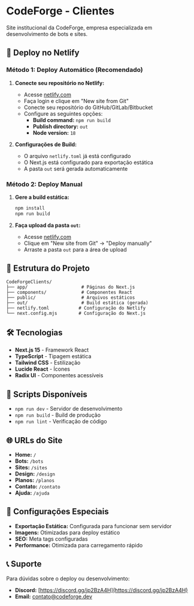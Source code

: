 # CodeForge - Clientes

Site institucional da CodeForge, empresa especializada em desenvolvimento de bots e sites.

## 🚀 Deploy no Netlify

### Método 1: Deploy Automático (Recomendado)

1. **Conecte seu repositório no Netlify:**
   - Acesse [netlify.com](https://netlify.com)
   - Faça login e clique em "New site from Git"
   - Conecte seu repositório do GitHub/GitLab/Bitbucket
   - Configure as seguintes opções:
     - **Build command:** `npm run build`
     - **Publish directory:** `out`
     - **Node version:** `18`

2. **Configurações de Build:**
   - O arquivo `netlify.toml` já está configurado
   - O Next.js está configurado para exportação estática
   - A pasta `out` será gerada automaticamente

### Método 2: Deploy Manual

1. **Gere a build estática:**
   ```bash
   npm install
   npm run build
   ```

2. **Faça upload da pasta `out`:**
   - Acesse [netlify.com](https://netlify.com)
   - Clique em "New site from Git" → "Deploy manually"
   - Arraste a pasta `out` para a área de upload

## 📁 Estrutura do Projeto

```
CodeForgeClients/
├── app/                    # Páginas do Next.js
├── components/             # Componentes React
├── public/                 # Arquivos estáticos
├── out/                    # Build estática (gerada)
├── netlify.toml           # Configuração do Netlify
└── next.config.mjs        # Configuração do Next.js
```

## 🛠️ Tecnologias

- **Next.js 15** - Framework React
- **TypeScript** - Tipagem estática
- **Tailwind CSS** - Estilização
- **Lucide React** - Ícones
- **Radix UI** - Componentes acessíveis

## 📝 Scripts Disponíveis

- `npm run dev` - Servidor de desenvolvimento
- `npm run build` - Build de produção
- `npm run lint` - Verificação de código

## 🌐 URLs do Site

- **Home:** `/`
- **Bots:** `/bots`
- **Sites:** `/sites`
- **Design:** `/design`
- **Planos:** `/planos`
- **Contato:** `/contato`
- **Ajuda:** `/ajuda`

## 🔧 Configurações Especiais

- **Exportação Estática:** Configurada para funcionar sem servidor
- **Imagens:** Otimizadas para deploy estático
- **SEO:** Meta tags configuradas
- **Performance:** Otimizada para carregamento rápido

## 📞 Suporte

Para dúvidas sobre o deploy ou desenvolvimento:
- **Discord:** [https://discord.gg/jp2BzA4H](https://discord.gg/jp2BzA4H)
- **Email:** contato@codeforge.dev

